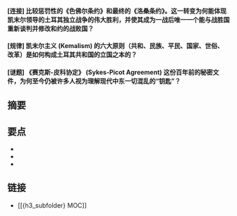#### [连接] 比较惩罚性的《色佛尔条约》和最终的《洛桑条约》。这一转变为何能体现凯末尔领导的土耳其独立战争的伟大胜利，并使其成为一战后唯一一个能与战胜国重新谈判并修改和约的战败国？


#### [规律] 凯末尔主义 (Kemalism) 的六大原则（共和、民族、平民、国家、世俗、改革）是如何构成土耳其共和国的立国之本的？


#### [谜题] 《赛克斯-皮科协定》 (Sykes-Picot Agreement) 这份百年前的秘密文件，为何至今仍被许多人视为理解现代中东一切混乱的“钥匙”？


## 摘要


## 要点

- 
- 
- 

## 链接

- [[{h3_subfolder} MOC]]
